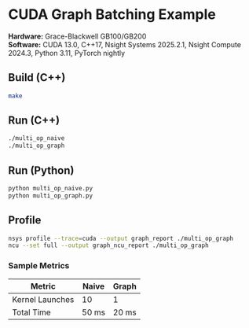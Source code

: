 # CUDA Graph Batching Example

**Hardware:** Grace-Blackwell GB100/GB200  
**Software:** CUDA 13.0, C++17, Nsight Systems 2025.2.1, Nsight Compute 2024.3, Python 3.11, PyTorch nightly

## Build (C++)
```bash
make
```

## Run (C++)
```bash
./multi_op_naive
./multi_op_graph
```

## Run (Python)
```bash
python multi_op_naive.py
python multi_op_graph.py
```

## Profile
```bash
nsys profile --trace=cuda --output graph_report ./multi_op_graph
ncu --set full --output graph_ncu_report ./multi_op_graph
```

### Sample Metrics

| Metric                  | Naive | Graph  |
|-------------------------|-------|--------|
| Kernel Launches         | 10    | 1      |
| Total Time              | 50 ms | 20 ms  |
